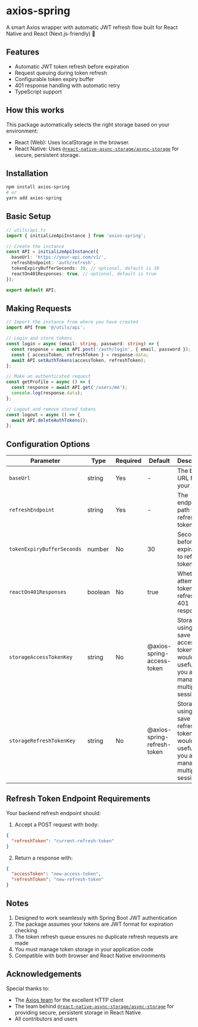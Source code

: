 # axios-spring

A smart Axios wrapper with automatic JWT refresh flow built for React Native and React (Next.js-friendly) 🌱

## Features

- Automatic JWT token refresh before expiration
- Request queuing during token refresh
- Configurable token expiry buffer
- 401 response handling with automatic retry
- TypeScript support

## How this works

This package automatically selects the right storage based on your environment:

- React (Web): Uses localStorage in the browser.
- React Native: Uses [`@react-native-async-storage/async-storage`](https://www.npmjs.com/package/@react-native-async-storage/async-storage) for secure, persistent storage.

## Installation

```bash
npm install axios-spring
# or
yarn add axios-spring
```

## Basic Setup

```typescript
// utils/api.ts
import { initializeApiInstance } from 'axios-spring';

// Create the instance
const API = initializeApiInstance({
  baseUrl: 'https://your-api.com/v1/',
  refreshEndpoint: 'auth/refresh',
  tokenExpiryBufferSeconds: 30, // optional, default is 30
  reactOn401Responses: true, // optional, default is true
});

export default API;
```

## Making Requests

```typescript
// Import the instance from where you have created
import API from '@/utils/api';

// Login and store tokens
const login = async (email: string, password: string) => {
  const response = await API.post('/auth/login', { email, password });
  const { accessToken, refreshToken } = response.data;
  await API.setAuthTokens(accessToken, refreshToken);
};

// Make an authenticated request
const getProfile = async () => {
  const response = await API.get('/users/me');
  console.log(response.data);
};

// Logout and remove stored tokens
const logout = async () => {
  await API.deleteAuthTokens();
};
```

## Configuration Options

| Parameter                  | Type    | Required | Default                     | Description                                                                                              |
| -------------------------- | ------- | -------- | --------------------------- | -------------------------------------------------------------------------------------------------------- |
| `baseUrl`                  | string  | Yes      | -                           | The base URL for your API                                                                                |
| `refreshEndpoint`          | string  | Yes      | -                           | The endpoint path for refreshing tokens                                                                  |
| `tokenExpiryBufferSeconds` | number  | No       | 30                          | Seconds before expiration to refresh token                                                               |
| `reactOn401Responses`      | boolean | No       | true                        | Whether to attempt token refresh on 401 responses                                                        |
| `storageAccessTokenKey`    | string  | No       | @axios-spring-access-token  | Storage key using to save the access token. This would be useful if you are managing multiple sessions.  |
| `storageRefreshTokenKey`   | string  | No       | @axios-spring-refresh-token | Storage key using to save the refresh token. This would be useful if you are managing multiple sessions. |

## Refresh Token Endpoint Requirements

Your backend refresh endpoint should:

1. Accept a POST request with body:

```json
{
  "refreshToken": "current-refresh-token"
}
```

2. Return a response with:

```json
{
  "accessToken": "new-access-token",
  "refreshToken": "new-refresh-token"
}
```

## Notes

1. Designed to work seamlessly with Spring Boot JWT authentication
2. The package assumes your tokens are JWT format for expiration checking
3. The token refresh queue ensures no duplicate refresh requests are made
4. You must manage token storage in your application code
5. Compatible with both browser and React Native environments

## Acknowledgements

Special thanks to:

- The [Axios team](https://github.com/axios/axios) for the excellent HTTP client
- The team behind [`@react-native-async-storage/async-storage`](https://github.com/react-native-async-storage/async-storage) for providing secure, persistent storage in React Native
- All contributors and users
